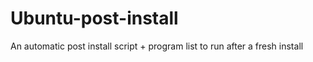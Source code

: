 # Ubuntu-post-install
An automatic post install script + program list to run after a fresh install 
